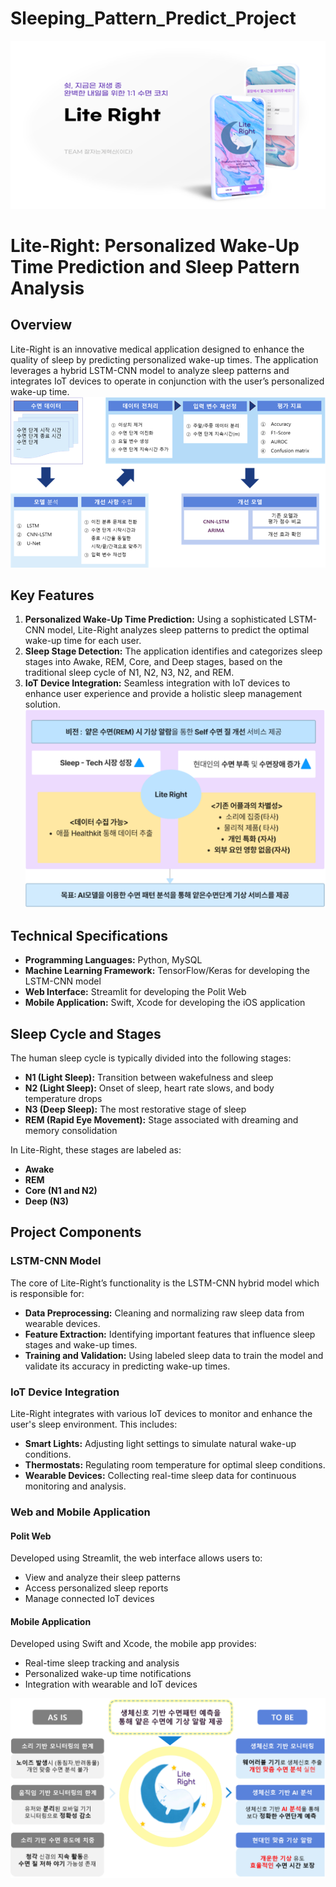 # Sleeping_Pattern_Predict_Project
![표지](https://github.com/KeonhoChu/SleepingProject/blob/main/%EA%B7%B8%EB%A6%BC1.png?raw=true)
# Lite-Right: Personalized Wake-Up Time Prediction and Sleep Pattern Analysis

## Overview
Lite-Right is an innovative medical application designed to enhance the quality of sleep by predicting personalized wake-up times. The application leverages a hybrid LSTM-CNN model to analyze sleep patterns and integrates IoT devices to operate in conjunction with the user’s personalized wake-up time.
![플로우](https://github.com/KeonhoChu/SleepingProject/blob/main/%EA%B7%B8%EB%A6%BC3.png?raw=true)
## Key Features
1. **Personalized Wake-Up Time Prediction:** Using a sophisticated LSTM-CNN model, Lite-Right analyzes sleep patterns to predict the optimal wake-up time for each user.
2. **Sleep Stage Detection:** The application identifies and categorizes sleep stages into Awake, REM, Core, and Deep stages, based on the traditional sleep cycle of N1, N2, N3, N2, and REM.
3. **IoT Device Integration:** Seamless integration with IoT devices to enhance user experience and provide a holistic sleep management solution.
![비전](https://github.com/KeonhoChu/SleepingProject/blob/main/%EA%B7%B8%EB%A6%BC4.png?raw=true)
## Technical Specifications
- **Programming Languages:** Python, MySQL
- **Machine Learning Framework:** TensorFlow/Keras for developing the LSTM-CNN model
- **Web Interface:** Streamlit for developing the Polit Web
- **Mobile Application:** Swift, Xcode for developing the iOS application

## Sleep Cycle and Stages
The human sleep cycle is typically divided into the following stages:
- **N1 (Light Sleep):** Transition between wakefulness and sleep
- **N2 (Light Sleep):** Onset of sleep, heart rate slows, and body temperature drops
- **N3 (Deep Sleep):** The most restorative stage of sleep
- **REM (Rapid Eye Movement):** Stage associated with dreaming and memory consolidation

In Lite-Right, these stages are labeled as:
- **Awake**
- **REM**
- **Core (N1 and N2)**
- **Deep (N3)**

## Project Components

### LSTM-CNN Model
The core of Lite-Right’s functionality is the LSTM-CNN hybrid model which is responsible for:
- **Data Preprocessing:** Cleaning and normalizing raw sleep data from wearable devices.
- **Feature Extraction:** Identifying important features that influence sleep stages and wake-up times.
- **Training and Validation:** Using labeled sleep data to train the model and validate its accuracy in predicting wake-up times.

### IoT Device Integration
Lite-Right integrates with various IoT devices to monitor and enhance the user's sleep environment. This includes:
- **Smart Lights:** Adjusting light settings to simulate natural wake-up conditions.
- **Thermostats:** Regulating room temperature for optimal sleep conditions.
- **Wearable Devices:** Collecting real-time sleep data for continuous monitoring and analysis.

### Web and Mobile Application
#### Polit Web
Developed using Streamlit, the web interface allows users to:
- View and analyze their sleep patterns
- Access personalized sleep reports
- Manage connected IoT devices

#### Mobile Application
Developed using Swift and Xcode, the mobile app provides:
- Real-time sleep tracking and analysis
- Personalized wake-up time notifications
- Integration with wearable and IoT devices


![비즈니스](https://github.com/KeonhoChu/SleepingProject/blob/main/%EA%B7%B8%EB%A6%BC2.png?raw=true)






